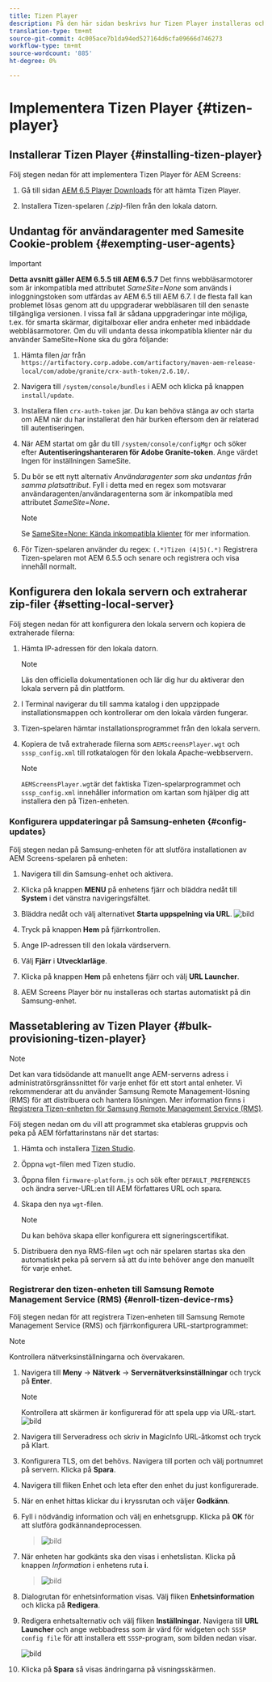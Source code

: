 ```yaml
---
title: Tizen Player
description: På den här sidan beskrivs hur Tizen Player installeras och fungerar.
translation-type: tm+mt
source-git-commit: 4c005ace7b1da94ed527164d6cfa09666d746273
workflow-type: tm+mt
source-wordcount: '885'
ht-degree: 0%

---
```



# Implementera Tizen Player {#tizen-player}

## Installerar Tizen Player {#installing-tizen-player}

Följ stegen nedan för att implementera Tizen Player för AEM Screens:

1. Gå till sidan [AEM 6.5 Player Downloads](https://download.macromedia.com/screens/) för att hämta Tizen Player.

1. Installera Tizen-spelaren *(.zip)*-filen från den lokala datorn.

## Undantag för användaragenter med Samesite Cookie-problem {#exempting-user-agents}

>[!IMPORTANT]
>**Detta avsnitt gäller AEM 6.5.5 till AEM 6.5.7**
>Det finns webbläsarmotorer som är inkompatibla med attributet *SameSite=None* som används i inloggningstoken som utfärdas av AEM 6.5 till AEM 6.7. I de flesta fall kan problemet lösas genom att du uppgraderar webbläsaren till den senaste tillgängliga versionen. I vissa fall är sådana uppgraderingar inte möjliga, t.ex. för smarta skärmar, digitalboxar eller andra enheter med inbäddade webbläsarmotorer. Om du vill undanta dessa inkompatibla klienter när du använder SameSite=None ska du göra följande:

1. Hämta filen *jar* från `https://artifactory.corp.adobe.com/artifactory/maven-aem-release-local/com/adobe/granite/crx-auth-token/2.6.10/`.

1. Navigera till `/system/console/bundles` i AEM och klicka på knappen `install/update`.

1. Installera filen `crx-auth-token` jar. Du kan behöva stänga av och starta om AEM när du har installerat den här burken eftersom den är relaterad till autentiseringen.

1. När AEM startat om går du till `/system/console/configMgr` och söker efter **Autentiseringshanteraren för Adobe Granite-token**. Ange värdet Ingen för inställningen SameSite.

1. Du bör se ett nytt alternativ *Användaragenter som ska undantas från samma platsattribut*. Fyll i detta med en regex som motsvarar användaragenten/användaragenterna som är inkompatibla med attributet *SameSite=None*.
   >[!NOTE]
   >Se [SameSite=None: Kända inkompatibla klienter](https://www.chromium.org/updates/same-site/incompatible-clients) för mer information.

1. För Tizen-spelaren använder du regex: `(.*)Tizen (4|5)(.*)` Registrera Tizen-spelaren mot AEM 6.5.5 och senare och registrera och visa innehåll normalt.


## Konfigurera den lokala servern och extraherar zip-filer {#setting-local-server}

Följ stegen nedan för att konfigurera den lokala servern och kopiera de extraherade filerna:

1. Hämta IP-adressen för den lokala datorn.
   >[!NOTE]
   >Läs den officiella dokumentationen och lär dig hur du aktiverar den lokala servern på din plattform.

1. I Terminal navigerar du till samma katalog i den uppzippade installationsmappen och kontrollerar om den lokala värden fungerar.

1. Tizen-spelaren hämtar installationsprogrammet från den lokala servern.

1. Kopiera de två extraherade filerna som `AEMScreensPlayer.wgt` och `sssp_config.xml` till rotkatalogen för den lokala Apache-webbservern.

   >[!NOTE]
   >`AEMScreensPlayer.wgt`är det faktiska Tizen-spelarprogrammet och `sssp_config.xml` innehåller information om kartan som hjälper dig att installera den på Tizen-enheten.

### Konfigurera uppdateringar på Samsung-enheten {#config-updates}

Följ stegen nedan på Samsung-enheten för att slutföra installationen av AEM Screens-spelaren på enheten:

1. Navigera till din Samsung-enhet och aktivera.

1. Klicka på knappen **MENU** på enhetens fjärr och bläddra nedåt till **System** i det vänstra navigeringsfältet.

1. Bläddra nedåt och välj alternativet **Starta uppspelning via URL**.
   ![bild](/help/user-guide/assets/tizen/rms-2.png)

1. Tryck på knappen **Hem** på fjärrkontrollen.

1. Ange IP-adressen till den lokala värdservern.

1. Välj **Fjärr** i **Utvecklarläge**.

1. Klicka på knappen **Hem** på enhetens fjärr och välj **URL Launcher**.

1. AEM Screens Player bör nu installeras och startas automatiskt på din Samsung-enhet.

## Massetablering av Tizen Player {#bulk-provisioning-tizen-player}

>[!NOTE]
>Det kan vara tidsödande att manuellt ange AEM-serverns adress i administratörsgränssnittet för varje enhet för ett stort antal enheter. Vi rekommenderar att du använder Samsung Remote Management-lösning (RMS) för att distribuera och hantera lösningen. Mer information finns i [Registrera Tizen-enheten för Samsung Remote Management Service (RMS)](#enroll-tizen-device-rm).

Följ stegen nedan om du vill att programmet ska etableras gruppvis och peka på AEM författarinstans när det startas:

1. Hämta och installera [Tizen Studio](https://developer.tizen.org/development/tizen-studio/download).
1. Öppna `wgt`-filen med Tizen studio.
1. Öppna filen `firmware-platform.js` och sök efter `DEFAULT_PREFERENCES` och ändra server-URL:en till AEM författares URL och spara.
1. Skapa den nya `wgt`-filen.

   >[!NOTE]
   >Du kan behöva skapa eller konfigurera ett signeringscertifikat.

1. Distribuera den nya RMS-filen `wgt` och när spelaren startas ska den automatiskt peka på servern så att du inte behöver ange den manuellt för varje enhet.

### Registrerar den tizen-enheten till Samsung Remote Management Service (RMS) {#enroll-tizen-device-rms}

Följ stegen nedan för att registrera Tizen-enheten till Samsung Remote Management Service (RMS) och fjärrkonfigurera URL-startprogrammet:

>[!NOTE]
>Kontrollera nätverksinställningarna och övervakaren.

1. Navigera till **Meny** -> **Nätverk** -> **Servernätverksinställningar** och tryck på **Enter**.

   >[!NOTE]
   >Kontrollera att skärmen är konfigurerad för att spela upp via URL-start.
   >![bild](/help/user-guide/assets/tizen/rms-2.png)

1. Navigera till Serveradress och skriv in MagicInfo URL-åtkomst och tryck på Klart.

1. Konfigurera TLS, om det behövs. Navigera till porten och välj portnumret på servern. Klicka på **Spara**.

1. Navigera till fliken Enhet och leta efter den enhet du just konfigurerade.

1. När en enhet hittas klickar du i kryssrutan och väljer **Godkänn**.

1. Fyll i nödvändig information och välj en enhetsgrupp. Klicka på **OK** för att slutföra godkännandeprocessen.

   >![bild](/help/user-guide/assets/tizen/rms-7.png)

1. När enheten har godkänts ska den visas i enhetslistan. Klicka på knappen *Information* i enhetens ruta **i**.

   >![bild](/help/user-guide/assets/tizen/rms-6.png)

1. Dialogrutan för enhetsinformation visas. Välj fliken **Enhetsinformation** och klicka på **Redigera**.

1. Redigera enhetsalternativ och välj fliken **Inställningar**. Navigera till **URL Launcher** och ange webbadress som är värd för widgeten och `SSSP config file` för att installera ett `SSSP`-program, som bilden nedan visar.

   ![bild](/help/user-guide/assets/tizen/rms-9.png)

1. Klicka på **Spara** så visas ändringarna på visningsskärmen.




